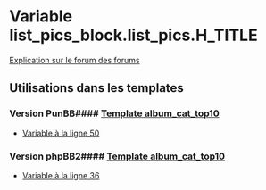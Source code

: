 # Variable list_pics_block.list_pics.H_TITLE
[Explication sur le forum des forums](http://forum.forumactif.com/t294113-listing-des-variables#list_pics_block.list_pics.H_TITLE)
## Utilisations dans les templates
### Version PunBB#### [Template album_cat_top10](punbb/album_cat_top10.md)
* [Variable à la ligne 50](../punbb/album_cat_top10.tpl#L50)
### Version phpBB2#### [Template album_cat_top10](subsilver/album_cat_top10.md)
* [Variable à la ligne 36](../subsilver/album_cat_top10.tpl#L36)